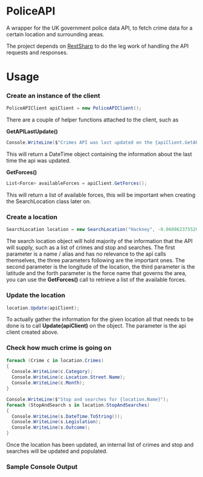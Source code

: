 # PoliceAPI
A wrapper for the UK government police data API, to fetch crime data for a certain location and surrounding areas.

The project depends on [RestSharp](https://github.com/restsharp/RestSharp) to do the leg work of handling the API requests and responses.

# Usage

### Create an instance of the client

```cs
PoliceAPIClient apiClient = new PoliceAPIClient();
```
There are a couple of helper functions attached to the client, such as

**GetAPILastUpdate()**
```cs
Console.WriteLine($"Crimes API was last updated on the {apiClient.GetAPILastUpdate().Date.ToString("MM/yyyy")}");
```
This will return a DateTime object containing the information about the last time the api was updated.

**GetForces()**
```cs
List<Force> availableForces = apiClient.GetForces();
```

This will return a list of available forces, this will be important when creating the SearchLocation class later on.

### Create a location

```cs
SearchLocation location = new SearchLocation("Hackney", -0.06086237552047594, 51.54527031041626, "metropolitan");
```

The search location object will hold majority of the information that the API will supply, such as a list of crimes and stop and searches.
The first parameter is a name / alias and has no relevance to the api calls themselves, the three parameters following are the important ones. The second
parameter is the longitude of the location, the third parameter is the latitude and the forth parameter is the force name that governs the area, you can use the
**GetForces()** call to retrieve a list of the available forces.

### Update the location

```cs
location.Update(apiClient);
```

To actually gather the information for the given location all that needs to be done is to call **Update(apiClient)** on the object. The parameter is the api client created above.

### Check how much crime is going on

```cs
foreach (Crime c in location.Crimes)
{
  Console.WriteLine(c.Category);
  Console.WriteLine(c.Location.Street.Name);
  Console.WriteLine(c.Month);
}

Console.WriteLine($"Stop and searches for {location.Name}");
foreach (StopAndSearch s in location.StopAndSearches)
{
  Console.WriteLine(s.DateTime.ToString());
  Console.WriteLine(s.Legislation);
  Console.WriteLine(s.Outcome);
}
```

Once the location has been updated, an internal list of crimes and stop and searches will be updated and populated.

### Sample Console Output


